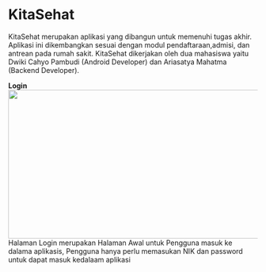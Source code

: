 # KitaSehat
KitaSehat merupakan aplikasi yang dibangun untuk memenuhi tugas akhir. Aplikasi ini dikembangkan sesuai dengan modul pendaftaraan,admisi, dan antrean pada rumah sakit. KitaSehat dikerjakan oleh dua mahasiswa yaitu Dwiki Cahyo Pambudi (Android Developer) dan Ariasatya Mahatma (Backend Developer).

**Login**
<img src="https://github.com/DwikiCahyo/KitaSehat-TA-/assets/70952085/2920f30c-94ea-4a96-aa55-178318032d9b"  width="600" height="300">
Halaman Login merupakan Halaman Awal untuk Pengguna masuk ke dalama aplikasis, Pengguna hanya perlu memasukan NIK dan password untuk dapat masuk kedalaam aplikasi
